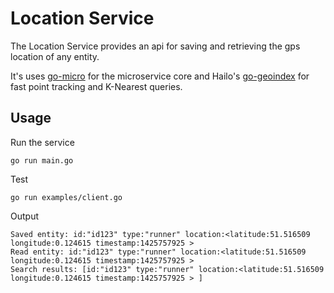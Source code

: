 # Location Service

The Location Service provides an api for saving and retrieving the gps location of any entity.

It's uses [go-micro](https://github.com/micro/go-micro) for the microservice core and Hailo's [go-geoindex](https://github.com/hailocab/go-geoindex) for fast point tracking and K-Nearest queries. 

## Usage

Run the service

```
go run main.go 
```

Test

```
go run examples/client.go
```

Output

```
Saved entity: id:"id123" type:"runner" location:<latitude:51.516509 longitude:0.124615 timestamp:1425757925 > 
Read entity: id:"id123" type:"runner" location:<latitude:51.516509 longitude:0.124615 timestamp:1425757925 > 
Search results: [id:"id123" type:"runner" location:<latitude:51.516509 longitude:0.124615 timestamp:1425757925 > ]
```
